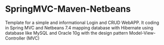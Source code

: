 SpringMVC-Maven-Netbeans
========================

Template for a simple and informational Login and CRUD WebAPP. It coding in Spring MVC and Netbeans 7.4 mapping database with Hibernate using database like MySQL and Oracle 10g with the design pattern Model-View-Controller (MVC)
